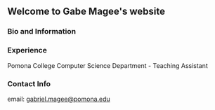 ## Welcome to Gabe Magee's website

### Bio and Information

### Experience
  Pomona College Computer Science Department - Teaching Assistant
  
### Contact Info
  email: [gabriel.magee@pomona.edu](gabriel.magee@pomona.edu)
